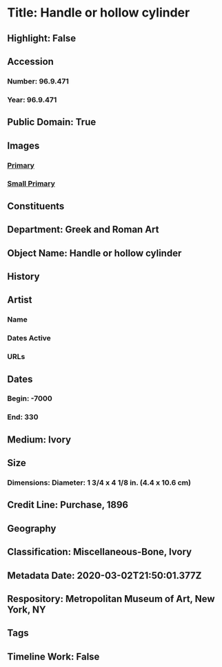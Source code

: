 # Title: Handle or hollow cylinder
## Highlight: False
## Accession
### Number: 96.9.471
### Year: 96.9.471
## Public Domain: True
## Images
### [Primary](https://images.metmuseum.org/CRDImages/gr/original/sf969471.jpg)
### [Small Primary](https://images.metmuseum.org/CRDImages/gr/web-large/sf969471.jpg)
## Constituents
## Department: Greek and Roman Art
## Object Name: Handle or hollow cylinder
## History
## Artist
### Name
### Dates Active
### URLs
## Dates
### Begin: -7000
### End: 330
## Medium: Ivory
## Size
### Dimensions: Diameter: 1 3/4 x 4 1/8 in. (4.4 x 10.6 cm)
## Credit Line: Purchase, 1896
## Geography
## Classification: Miscellaneous-Bone, Ivory
## Metadata Date: 2020-03-02T21:50:01.377Z
## Respository: Metropolitan Museum of Art, New York, NY
## Tags
## Timeline Work: False